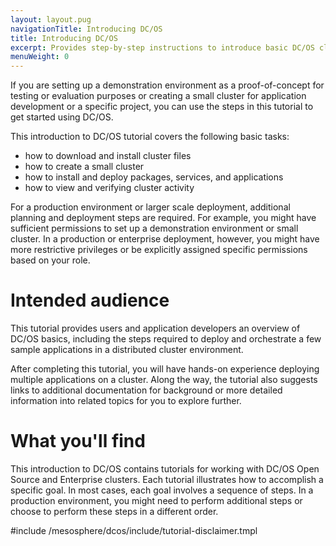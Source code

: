```yaml
---
layout: layout.pug
navigationTitle: Introducing DC/OS
title: Introducing DC/OS
excerpt: Provides step-by-step instructions to introduce basic DC/OS cluster tasks
menuWeight: 0
---
```

If you are setting up a demonstration environment as a proof-of-concept for testing or evaluation purposes or creating a small cluster for application development or a specific project, you can use the steps in this tutorial to get started using DC/OS. 

This introduction to DC/OS tutorial covers the following basic tasks:

- how to download and install cluster files
- how to create a small cluster
- how to install and deploy packages, services, and applications
- how to view and verifying cluster activity

For a production environment or larger scale deployment, additional planning and deployment steps are required. For example, you might have sufficient permissions to set up a demonstration environment or small cluster. In a production or enterprise deployment, however, you might have more restrictive privileges or be explicitly assigned specific permissions based on your role.

# Intended audience
This tutorial provides users and application developers an overview of DC/OS basics, including the steps required to deploy and orchestrate a few sample applications in a distributed cluster environment.

After completing this tutorial, you will have hands-on experience deploying multiple applications on a cluster. Along the way, the tutorial also suggests links to additional documentation for background or more detailed information into related topics for you to explore further.

# What you'll find
This introduction to DC/OS contains tutorials for working with DC/OS Open Source and Enterprise clusters. Each tutorial illustrates how to accomplish a specific goal. In most cases, each goal involves a sequence of steps. In a production environment, you might need to perform additional steps or choose to perform these steps in a different order. 
<!--
# Where to go for additional information
Before you get started, you might want to bookmark the [Glossary](glossary) for reference. For example, you can use the [Glossary](glossary) to look up unfamiliar concepts or terms.
-->
#include /mesosphere/dcos/include/tutorial-disclaimer.tmpl
